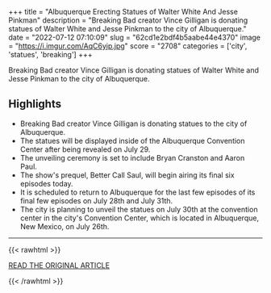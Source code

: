 +++
title = "Albuquerque Erecting Statues of Walter White And Jesse Pinkman"
description = "Breaking Bad creator Vince Gilligan is donating statues of Walter White and Jesse Pinkman to the city of Albuquerque."
date = "2022-07-12 07:10:09"
slug = "62cd1e2bdf4b5aabe44e4370"
image = "https://i.imgur.com/AqC6yip.jpg"
score = "2708"
categories = ['city', 'statues', 'breaking']
+++

Breaking Bad creator Vince Gilligan is donating statues of Walter White and Jesse Pinkman to the city of Albuquerque.

## Highlights

- Breaking Bad creator Vince Gilligan is donating statues to the city of Albuquerque.
- The statues will be displayed inside of the Albuquerque Convention Center after being revealed on July 29.
- The unveiling ceremony is set to include Bryan Cranston and Aaron Paul.
- The show's prequel, Better Call Saul, will begin airing its final six episodes today.
- It is scheduled to return to Albuquerque for the last few episodes of its final few episodes on July 28th and July 31th.
- The city is planning to unveil the statues on July 30th at the convention center in the city's Convention Center, which is located in Albuquerque, New Mexico, on July 26th.

---

{{< rawhtml >}}
  <p class="article-category">
    <a target="_blank" href="https://www.ign.com/articles/albuquerque-erecting-statues-of-walter-white-and-jesse-pinkman">READ THE ORIGINAL ARTICLE</a>
  </p>
{{< /rawhtml >}}
